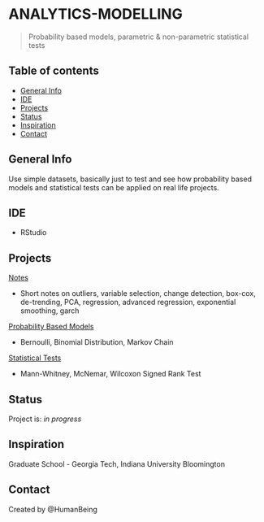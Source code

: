 # ANALYTICS-MODELLING
> Probability based models, parametric & non-parametric statistical tests

## Table of contents
* [General Info](#general-info)
* [IDE](#ide)
* [Projects](#projects)
* [Status](#status)
* [Inspiration](#inspiration)
* [Contact](#contact)

## General Info
Use simple datasets, basically just to test and see how probability based models and statistical tests can be applied on real life projects. 

 ## IDE
* RStudio 

## Projects
[Notes](https://github.com/NothinBetterToDo/Statistical-Learning/blob/main/index.md)
* Short notes on outliers, variable selection, change detection, box-cox, de-trending, PCA, regression, advanced regression, exponential smoothing, garch <br/>

[Probability Based Models](https://github.com/NothinBetterToDo/Statistical-Learning/tree/main/Prob%20Based%20Models)
* Bernoulli, Binomial Distribution, Markov Chain <br/>

[Statistical Tests](https://github.com/NothinBetterToDo/Statistical-Learning/tree/main/Statistical%20Tests)
* Mann-Whitney, McNemar, Wilcoxon Signed Rank Test <br/>

## Status
Project is: _in progress_

## Inspiration
Graduate School - Georgia Tech, Indiana University Bloomington </br>

## Contact
Created by @HumanBeing

